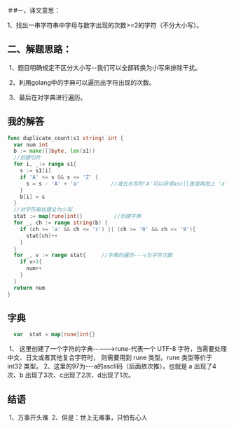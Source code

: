 ＃#一，译文意思：

​				1、找出一串字符串中字母与数字出现的次数>=2的字符（不分大小写）。

## 二、解题思路：

​				1、题目明确规定不区分大小写--我们可以全部转换为小写来排除干扰。

​				2、利用golang中的字典可以遍历出字符出现的次数。

​				3、最后在对字典进行遍历。

 ## 我的解答

```go
func duplicate_count(s1 string) int {
  var num int
  b := make([]byte, len(s1))
  //创建切片
  for i, _:= range s1{
    s := s1[i]
    if 'A' <= s && s <= 'Z' {
      s = s - 'A' + 'a'          //减去大写的'A'可以获得ascll差值再加上 'a'的ascll值来定位字母
    }
    b[i] = s
  }
  //对字符串处理全为小写
  stat := map[rune]int{}          //创建字典
  for _, ch := range string(b) {
    if (ch >= 'a' && ch <= 'z') || (ch >= '0' && ch <= '9'){
      stat[ch]++
    }
  }
  for _, v := range stat{     //字典的遍历---v为字符次数 
    if v>1{
      num++
    }
  }
  return num
}
```


## 字典

```go
  var  stat = map[rune]int{}      
```

​			1、 这里创建了一个字符的字典----->rune-代表一个 UTF-8 字符，当需要处理中文、日文或者其他复合字符时，						则需要用到 rune 类型。rune 类型等价于 int32 类型。
​			2、这里的97为---a的ascll码（后面依次推）。也就是 a 出现了4次、b 出现了3次、c出现了2次、d出现了1次。

## 结语
​			1、万事开头难
​			2、但是：世上无难事，只怕有心人
